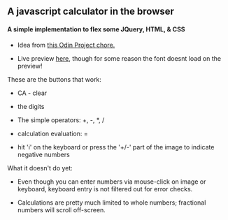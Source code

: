 ## A javascript calculator in the browser

#### A simple implementation to flex some JQuery, HTML, & CSS

- Idea from <a href="http://www.theodinproject.com/javascript-and-jquery/on-screen-calculator" target="_blank">this Odin Project chore.</a>

- Live preview [here](http://htmlpreview.github.io/?https://github.com/afshinator/js-calculator/blob/master/index.html), though for some reason the font doesnt load on the preview!

These are the buttons that work:

- CA - clear

- the digits

- The simple operators: +, -, *, /

- calculation evaluation: =

- hit 'i' on the keyboard or press the '+/-' part of the image to indicate negative numbers


What it doesn't do yet:

- Even though you can enter numbers via mouse-click on image or keyboard, keyboard entry is not filtered out for error checks.

- Calculations are pretty much limited to whole numbers; fractional numbers will scroll off-screen.


